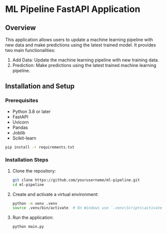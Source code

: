 # ML Pipeline FastAPI Application
## Overview

This application allows users to update a machine learning pipeline with new data and make predictions using the latest trained model. It provides two main functionalities:
  1. Add Data: Update the machine learning pipeline with new training data.
  2. Prediction: Make predictions using the latest trained machine learning pipeline.

## Installation and Setup
### Prerequisites
  - Python 3.8 or later
  - FastAPI
  - Uvicorn
  - Pandas
  - Joblib
  - Scikit-learn

```sh
pip install -r requirements.txt
```
### Installation Steps
1. Clone the repository:
   ```sh
   git clone https://github.com/yourusername/ml-pipeline.git
   cd ml-pipeline
   ```
2. Create and activate a virtual environment:
   ```sh
   python -m venv .venv
   source .venv/bin/activate  # On Windows use `.venv\Scripts\activate`
   ```
3. Run the application:
   ```sh
   python main.py
   ```
